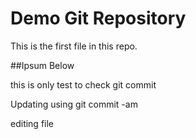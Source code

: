 # Demo Git Repository

This is the first file in this repo.

##Ipsum Below

this is only test to check git commit

Updating using git commit -am

editing file